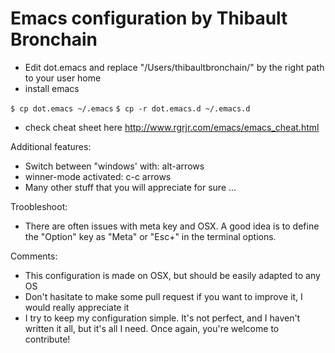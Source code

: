 # Emacs configuration by Thibault Bronchain

- Edit dot.emacs and replace "/Users/thibaultbronchain/" by the right path to your user home
- install emacs

`$ cp dot.emacs ~/.emacs`
`$ cp -r dot.emacs.d ~/.emacs.d`

- check cheat sheet here http://www.rgrjr.com/emacs/emacs_cheat.html

Additional features:

- Switch between "windows' with: alt-arrows
- winner-mode activated: c-c arrows
- Many other stuff that you will appreciate for sure ...

Troobleshoot:

- There are often issues with meta key and OSX.
  A good idea is to define the "Option" key as "Meta" or "Esc+" in the terminal options.

Comments:

- This configuration is made on OSX, but should be easily adapted to any OS
- Don't hasitate to make some pull request if you want to improve it, I would really appreciate it
- I try to keep my configuration simple.
  It's not perfect, and I haven't written it all, but it's all I need.
  Once again, you're welcome to contribute!
